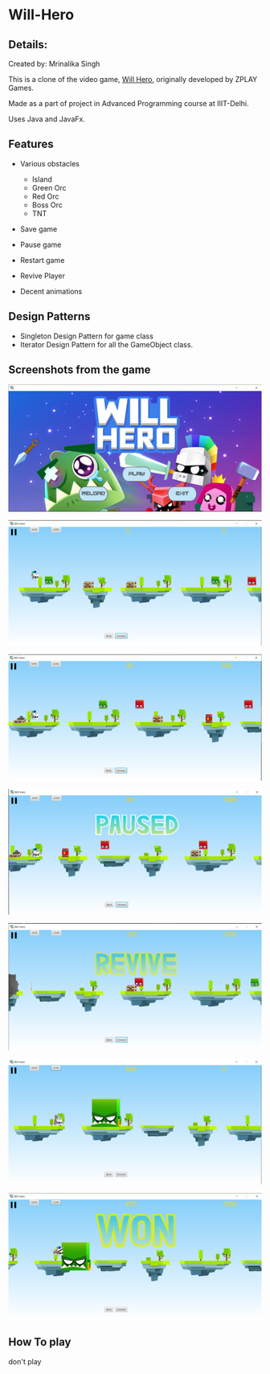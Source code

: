 # Will-Hero
 ## Details:
  
  Created by: Mrinalika Singh

  This is a clone of the video game, [Will Hero](https://will-hero.fandom.com/wiki/Will_Hero_Wiki), originally developed by ZPLAY Games.

  Made as a part of project in Advanced Programming course at IIIT-Delhi.

  Uses Java and JavaFx.
  
## Features
 - Various obstacles
    - Island
    - Green Orc
    - Red Orc
    - Boss Orc
    - TNT
  
 - Save game
 - Pause game 
 - Restart game 
 - Revive Player
 - Decent animations

## Design Patterns
  - Singleton Design Pattern for game class
  - Iterator Design Pattern for all the GameObject class. 

## Screenshots from the game
![Alt Image text](/Screenshot/MainMenu.png?raw=true "Main Menu")

![Alt Image text](/Screenshot/game1.png?raw=true "screenshot 1")

![Alt Image text](/Screenshot/game2.png?raw=true "screenshot 2")

![Alt Image text](/Screenshot/PauseMenu.png?raw=true "Pause Menu")

![Alt Image text](/Screenshot/Revive.png?raw=true "Revive option")

![Alt Image text](/Screenshot/BossFight.png?raw=true "Boss Fight")

![Alt Image text](/Screenshot/Victory.png?raw=true "Victory")

## How To play
don't play 


